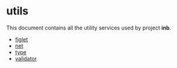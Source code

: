 # utils

This document contains all the utility services used by project **inb**.

- [figlet][_figlet]
- [net][_net]
- [type][_type]
- [validator][_validator]

<!-- Definitions -->

[_figlet]: https://github.com/joshiayush/inb/blob/master/docs/inb/lib/utils/figlet.md
[_net]: https://github.com/joshiayush/inb/blob/master/docs/inb/lib/utils/net.md
[_type]: https://github.com/joshiayush/inb/blob/master/docs/inb/lib/utils/type.md
[_validator]: https://github.com/joshiayush/inb/blob/master/docs/inb/lib/utils/validator.md
